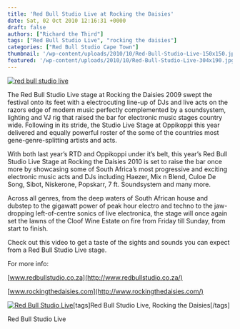 ```yaml
---
title: 'Red Bull Studio Live at Rocking the Daisies'
date: Sat, 02 Oct 2010 12:16:31 +0000
draft: false
authors: ["Richard the Third"]
tags: ["Red Bull Studio Live", "rocking the daisies"]
categories: ["Red Bull Studio Cape Town"]
thumbnail: '/wp-content/uploads/2010/10/Red-Bull-Studio-Live-150x150.jpg'
featured: '/wp-content/uploads/2010/10/Red-Bull-Studio-Live-304x190.jpg'
---
```


[![](/wp-content/uploads/2010/10/red-bull-studio-live-head.jpg "red bull studio live ")](/2010/10/02/red-bull-studio-live-at-rocking-the-daisies/red-bull-studio-live-head/)

The Red Bull Studio Live stage at Rocking the Daisies 2009 swept the festival onto its feet with a electrocuting line-up of DJs and live acts on the razors edge of modern music perfectly complemented by a soundsystem, lighting and VJ rig that raised the bar for electronic music stages country wide. Following in its stride, the Studio Live Stage at Oppikoppi this year delivered and equally powerful roster of the some of the countries most gene-genre-splitting artists and acts.

With both last year’s RTD and Oppikoppi under it’s belt, this year’s Red Bull Studio Live Stage at Rocking the Daisies 2010 is set to raise the bar once more by showcasing some of South Africa’s most progressive and exciting electronic music acts and DJs including Haezer, Mix n Blend, Culoe De Song, Sibot, Niskerone, Popskarr, 7 ft. Soundsystem and many more.

Across all genres, from the deep waters of South African house and dubstep to the gigawatt power of peak hour electro and techno to the jaw-dropping left-of-centre sonics of live electronica, the stage will once again set the lawns of the Cloof Wine Estate on fire from Friday till Sunday, from start to finish.

Check out this video to get a taste of the sights and sounds you can expect from a Red Bull Studio Live stage.

For more info:

[www.redbullstudio.co.za](http://www.redbullstudio.co.za/)

[www.rockingthedaisies.com](http://www.rockingthedaisies.com/)

[![](/wp-content/uploads/2010/10/Red-Bull-Studio-Live-694x1024.jpg "Red Bull Studio Live")](/2010/10/02/red-bull-studio-live-at-rocking-the-daisies/red-bull-studio-live/)\[tags\]Red Bull Studio Live, Rocking the Daisies\[/tags\]

Red Bull Studio Live